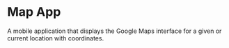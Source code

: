 # Map App
 A mobile application that displays the Google Maps interface for a given or current location with coordinates.

